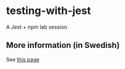 # testing-with-jest
A Jest + npm lab session

## More information (in Swedish)
See [this page](https://mau-webb.github.io/resurser/da355a-vt21/6-utvecklingsmetodik/i1/)
